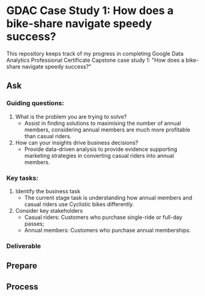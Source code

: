 # GDAC Case Study 1: How does a bike-share navigate speedy success?
This repository keeps track of my progress in completing Google Data Analytics Professional Certificate Capstone case study 1: "How does a bike-share navigate speedy success?"

## Ask
### Guiding questions:
1. What is the problem you are trying to solve?
    - Assist in finding solutions to maximising the number of annual members, considering annual members are much more profitable than casual riders.
2. How can your insights drive business decisions?
    - Provide data-driven analysis to provide evidence supporting marketing strategies in converting casual riders into annual members.

### Key tasks:
1. Identify the business task
    - The current stage task is understanding how annual members and casual riders use Cyclistic bikes differently. 
2. Consider key stakeholders
    - Casual riders: Customers who purchase single-ride or full-day passes;
    - Annual members: Customers who purchase annual memberships.

### Deliverable

## Prepare

## Process
